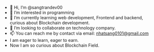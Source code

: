 - 👋 Hi, I’m @sangtrandev00
- 👀 I’m interested in programming 
- 🌱 I’m currently learning web development, Frontend and backend, curious about Blockchain development.
- 💞️ I’m looking to collaborate on technology company.
- 📫 You can reach me by contact via email: nhatsang0101@gmail.com
- I am eager to learn, eager to earn.
- Now I am so curious about Blockchain Field.
<!---
sangtrandev00/sangtrandev00 is a ✨ special ✨ repository because its `README.md` (this file) appears on your GitHub profile.
You can click the Preview link to take a look at your changes.
--->
